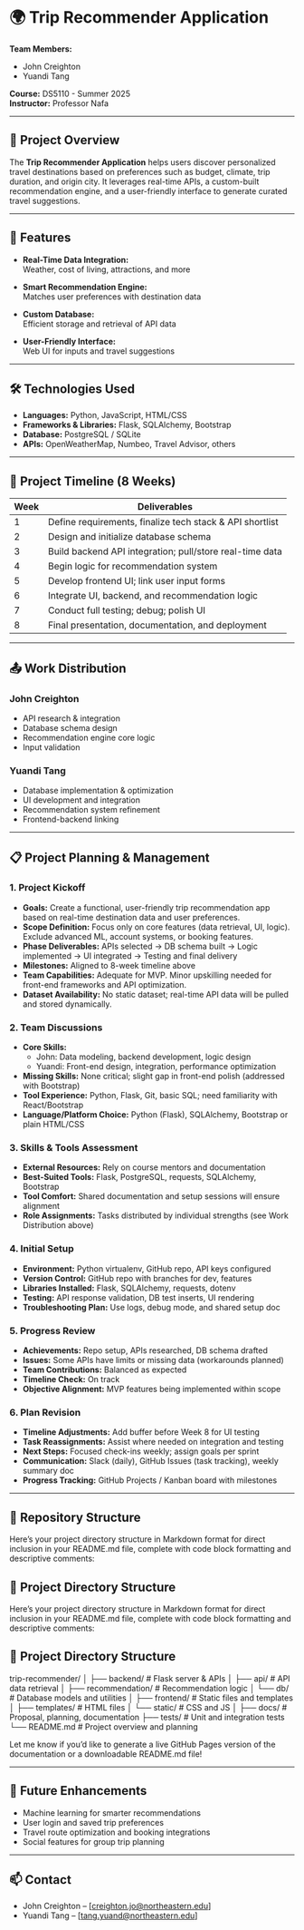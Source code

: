 # 🌍 Trip Recommender Application

**Team Members:**  
- John Creighton  
- Yuandi Tang  

**Course:** DS5110 - Summer 2025  
**Instructor:** Professor Nafa    

---

## 📌 Project Overview

The **Trip Recommender Application** helps users discover personalized travel destinations based on preferences such as budget, climate, trip duration, and origin city. It leverages real-time APIs, a custom-built recommendation engine, and a user-friendly interface to generate curated travel suggestions.

---

## 🚀 Features

- **Real-Time Data Integration:**  
  Weather, cost of living, attractions, and more

- **Smart Recommendation Engine:**  
  Matches user preferences with destination data

- **Custom Database:**  
  Efficient storage and retrieval of API data

- **User-Friendly Interface:**  
  Web UI for inputs and travel suggestions

---

## 🛠️ Technologies Used

- **Languages:** Python, JavaScript, HTML/CSS  
- **Frameworks & Libraries:** Flask, SQLAlchemy, Bootstrap  
- **Database:** PostgreSQL / SQLite  
- **APIs:** OpenWeatherMap, Numbeo, Travel Advisor, others

---

## 📅 Project Timeline (8 Weeks)

| Week | Deliverables                                               |
|------|------------------------------------------------------------|
| 1    | Define requirements, finalize tech stack & API shortlist   |
| 2    | Design and initialize database schema                      |
| 3    | Build backend API integration; pull/store real-time data   |
| 4    | Begin logic for recommendation system                      |
| 5    | Develop frontend UI; link user input forms                 |
| 6    | Integrate UI, backend, and recommendation logic            |
| 7    | Conduct full testing; debug; polish UI                     |
| 8    | Final presentation, documentation, and deployment          |

---

## 📤 Work Distribution

### John Creighton
- API research & integration
- Database schema design
- Recommendation engine core logic
- Input validation

### Yuandi Tang
- Database implementation & optimization
- UI development and integration
- Recommendation system refinement
- Frontend-backend linking

---

## 📋 Project Planning & Management

### 1. Project Kickoff
- **Goals:** Create a functional, user-friendly trip recommendation app based on real-time destination data and user preferences.
- **Scope Definition:** Focus only on core features (data retrieval, UI, logic). Exclude advanced ML, account systems, or booking features.
- **Phase Deliverables:** APIs selected → DB schema built → Logic implemented → UI integrated → Testing and final delivery
- **Milestones:** Aligned to 8-week timeline above
- **Team Capabilities:** Adequate for MVP. Minor upskilling needed for front-end frameworks and API optimization.
- **Dataset Availability:** No static dataset; real-time API data will be pulled and stored dynamically.

### 2. Team Discussions
- **Core Skills:**
  - John: Data modeling, backend development, logic design
  - Yuandi: Front-end design, integration, performance optimization
- **Missing Skills:** None critical; slight gap in front-end polish (addressed with Bootstrap)
- **Tool Experience:** Python, Flask, Git, basic SQL; need familiarity with React/Bootstrap
- **Language/Platform Choice:** Python (Flask), SQLAlchemy, Bootstrap or plain HTML/CSS

### 3. Skills & Tools Assessment
- **External Resources:** Rely on course mentors and documentation
- **Best-Suited Tools:** Flask, PostgreSQL, requests, SQLAlchemy, Bootstrap
- **Tool Comfort:** Shared documentation and setup sessions will ensure alignment
- **Role Assignments:** Tasks distributed by individual strengths (see Work Distribution above)

### 4. Initial Setup
- **Environment:** Python virtualenv, GitHub repo, API keys configured
- **Version Control:** GitHub repo with branches for dev, features
- **Libraries Installed:** Flask, SQLAlchemy, requests, dotenv
- **Testing:** API response validation, DB test inserts, UI rendering
- **Troubleshooting Plan:** Use logs, debug mode, and shared setup doc

### 5. Progress Review
- **Achievements:** Repo setup, APIs researched, DB schema drafted
- **Issues:** Some APIs have limits or missing data (workarounds planned)
- **Team Contributions:** Balanced as expected
- **Timeline Check:** On track
- **Objective Alignment:** MVP features being implemented within scope

### 6. Plan Revision
- **Timeline Adjustments:** Add buffer before Week 8 for UI testing
- **Task Reassignments:** Assist where needed on integration and testing
- **Next Steps:** Focused check-ins weekly; assign goals per sprint
- **Communication:** Slack (daily), GitHub Issues (task tracking), weekly summary doc
- **Progress Tracking:** GitHub Projects / Kanban board with milestones

---

## 📂 Repository Structure
Here’s your project directory structure in Markdown format for direct inclusion in your README.md file, complete with code block formatting and descriptive comments:

## 📁 Project Directory Structure
Here’s your project directory structure in Markdown format for direct inclusion in your README.md file, complete with code block formatting and descriptive comments:

## 📁 Project Directory Structure

trip-recommender/
│
├── backend/                # Flask server & APIs
│   ├── api/                # API data retrieval
│   ├── recommendation/     # Recommendation logic
│   └── db/                 # Database models and utilities
│
├── frontend/               # Static files and templates
│   ├── templates/          # HTML files
│   └── static/             # CSS and JS
│
├── docs/                   # Proposal, planning, documentation
├── tests/                  # Unit and integration tests
└── README.md               # Project overview and planning



Let me know if you’d like to generate a live GitHub Pages version of the documentation or a downloadable README.md file!


---

## 🧪 Future Enhancements

- Machine learning for smarter recommendations
- User login and saved trip preferences
- Travel route optimization and booking integrations
- Social features for group trip planning

---

## 📫 Contact

- John Creighton – [creighton.jo@northeastern.edu]  
- Yuandi Tang – [tang.yuand@northeastern.edu]
